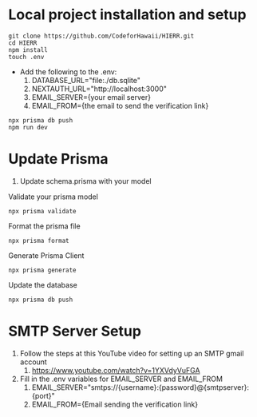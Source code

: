 # Local project installation and setup
```
git clone https://github.com/CodeforHawaii/HIERR.git
cd HIERR
npm install
touch .env
```
* Add the following to the .env:
     1. DATABASE_URL="file:./db.sqlite"
     2. NEXTAUTH_URL="http://localhost:3000"
     3. EMAIL_SERVER={your email server}
     4. EMAIL_FROM={the email to send the verification link}
```
npx prisma db push
npm run dev
```

# Update Prisma
1. Update schema.prisma with your model

Validate your prisma model
```
npx prisma validate
```

Format the prisma file
```
npx prisma format
```
Generate Prisma Client 
```
npx prisma generate
```

Update the database
```
npx prisma db push
```


# SMTP Server Setup
1. Follow the steps at this YouTube video for setting up an SMTP gmail account
   1. https://www.youtube.com/watch?v=1YXVdyVuFGA
2. Fill in the .env variables for EMAIL_SERVER and EMAIL_FROM
   1. EMAIL_SERVER="smtps://{username}:{password}@{smtpserver}:{port}"
   2. EMAIL_FROM={Email sending the verification link} 

